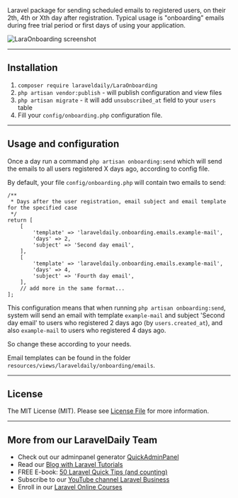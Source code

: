 Laravel package for sending scheduled emails to registered users, on their 2th, 4th or Xth day after registration. Typical usage is "onboarding" emails during free trial period or first days of using your application.

![LaraOnboarding screenshot](https://laraveldaily.com/wp-content/uploads/2018/11/laravel-laraonboarding-demo.png)

---

## Installation  
1. `composer require laraveldaily/LaraOnboarding`
2. `php artisan vendor:publish` - will publish configuration and view files
3. `php artisan migrate` - it will add `unsubscribed_at` field to your `users` table  
4. Fill your `config/onboarding.php` configuration file.

---

## Usage and configuration

Once a day run a command `php artisan onboarding:send` which will send the emails to all users registered X days ago, according to config file.

By default, your file `config/onboarding.php` will contain two emails to send:

```
/**
 * Days after the user registration, email subject and email template for the specified case
 */
return [
    [
        'template' => 'laraveldaily.onboarding.emails.example-mail',
        'days' => 2,
        'subject' => 'Second day email',
    ],
    [
        'template' => 'laraveldaily.onboarding.emails.example-mail',
        'days' => 4,
        'subject' => 'Fourth day email',
    ],
    // add more in the same format...
];

```

This configuration means that when running `php artisan onboarding:send`, system will send an email with template `example-mail` and subject 'Second day email' to users who registered 2 days ago (by `users.created_at`), and also `example-mail` to users who registered 4 days ago.

So change these according to your needs.

Email templates can be found in the folder `resources/views/laraveldaily/onboarding/emails`.

---

## License
The MIT License (MIT). Please see [License File](license.md) for more information.

---

## More from our LaravelDaily Team

- Check out our adminpanel generator [QuickAdminPanel](https://quickadminpanel.com) 
- Read our [Blog with Laravel Tutorials](https://laraveldaily.com)
- FREE E-book: [50 Laravel Quick Tips (and counting)](https://laraveldaily.com/free-e-book-40-laravel-quick-tips-and-counting/)
- Subscribe to our [YouTube channel Laravel Business](https://www.youtube.com/channel/UCTuplgOBi6tJIlesIboymGA)
- Enroll in our [Laravel Online Courses](https://laraveldaily.teachable.com/)
